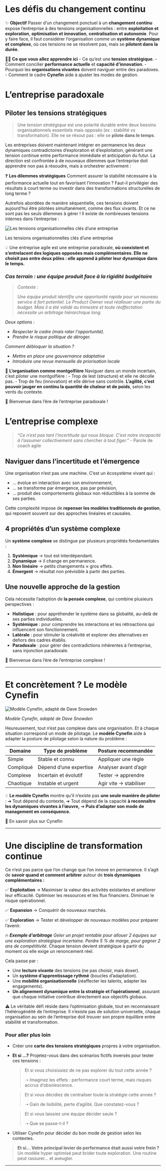 # Les défis du changement continu



✨ **Objectif** Passer d’un changement ponctuel à un **changement continu** expose l’entreprise à des tensions organisationnelles : entre **exploitation et exploration**, **optimisation et innovation**, **centralisation et autonomie**. Pour y faire face, il faut considérer l’organisation comme un **système dynamique et complexe**, où ces tensions ne se résolvent pas, mais se **pilotent dans la durée**.

🧑‍🎓 **Ce que vous allez apprendre ici** - Ce qu’est une **tension stratégique**. - Comment concilier **performance actuelle** et **capacité d’innovation**. - Pourquoi les **organisations vivantes** doivent naviguer entre des paradoxes. - Comment le cadre **Cynefin** aide à ajuster les modes de gestion.

# L’entreprise paradoxale

## **Piloter les tensions stratégiques**

> Une *tension stratégique* est une polarité durable entre deux besoins organisationnels essentiels mais opposés (ex : stabilité vs transformation). Elle ne se résout pas : elle se **pilote dans le temps**.
> 

Les entreprises doivent maintenant intégrer en permanence les deux dynamiques contradictoires d’exploration et d’exploitation, générant une tension continue entre performance immédiate et anticipation du futur. La direction est confrontée à de nouveaux dilemmes que l’entreprise doit apprendre non pas à résoudre, mais à orchestrer activement :

❓ **Les dilemmes stratégiques** Comment assurer la stabilité nécessaire à la performance actuelle tout en favorisant l’innovation ? Faut-il privilégier des résultats à court terme ou investir dans des transformations structurelles de long terme ?

Autrefois abordées de manière séquentielle, ces tensions doivent aujourd’hui être pilotées simultanément, comme des flux vivants. Et ce ne sont pas les seuls dilemmes à gérer ! Il existe de nombreuses tensions internes dans l’entreprise :

![Les tensions organisationnelles clés d’une entreprise](Les%20de%CC%81fis%20du%20changement%20continu%2019290eaf28ff80108bb2c4a59687abbb/image.png)

Les tensions organisationnelles clés d’une entreprise

💡 Une entreprise agile est une entreprise paradoxale, **où coexistent et s’entrelacent des logiques opposées mais complémentaires. Elle ne choisit pas entre deux pôles : elle apprend à piloter leur dynamique dans le temps.**

### ***Cas terrain : une équipe produit face à la rigidité budgétaire***

> *Contexte :*
> 
> 
> *Une équipe produit identifie une opportunité rapide pour un nouveau service à fort potentiel. Le Product Owner veut réallouer une partie du budget. Mais il a été validé au trimestre et toute réaffectation nécessite un arbitrage hiérarchique long.*
> 

*Deux options :*

- *Respecter le cadre (mais rater l'opportunité).*
- *Prendre le risque politique de déroger.*

*Comment débloquer la situation ?*

- *Mettre en place une gouvernance adaptative*
- *Introduire une revue mensuelle de priorisation locale*

🎈 **L’organisation comme montgolfière** Naviguer dans un monde incertain, c’est piloter une montgolfière : - Trop de lest (structure) et elle ne décolle pas. - Trop de feu (innovation) et elle dérive sans contrôle. **L’agilité, c’est pouvoir jauger en continu la quantité de chaleur et de poids**, selon les vents du contexte.

👋 Bienvenue dans l’ère de l’entreprise paradoxale !

# L’entreprise complexe

> *“Ce n’est pas tant l’incertitude qui nous bloque. C’est notre incapacité à l’assumer collectivement sans chercher à tout figer.”* - Parole de coach agile
> 

## Naviguer dans l’incertitude et l’émergence

Une organisation n’est pas une machine. C’est un écosystème vivant qui :

- … évolue en interaction avec son environnement,
- … se transforme par émergence, pas par prévision,
- … produit des comportements globaux non réductibles à la somme de ses parties.

Cette complexité impose de **repenser les modèles traditionnels de gestion**, qui reposent souvent sur des approches linéaires et causales.

## **4 propriétés d’un système complexe**

Un **système complexe** se distingue par plusieurs propriétés fondamentales :

1. **Systémique** → tout est interdépendant.
2. **Dynamique** → il change en permanence.
3. **Non linéaire** → petits changements ≈ gros effets.
4. **Émergent** → résultat non prévisible à partir des parties.

## Une nouvelle approche de la gestion

Cela nécessite l’adoption de **la pensée complexe**, qui combine plusieurs perspectives :

- **Holistique** : pour appréhender le système dans sa globalité, au-delà de ses parties individuelles.
- **Systémique** : pour comprendre les interactions et les rétroactions qui influencent son fonctionnement.
- **Latérale** : pour stimuler la créativité et explorer des alternatives en dehors des cadres établis.
- **Paradoxale** : pour gérer des contradictions inhérentes à l’entreprise, sans injonction paradoxale.

👋 Bienvenue dans l’ère de l’entreprise complexe !

---

# **Et concrètement ? Le modèle Cynefin**

![*Modèle Cynefin, adapté de Dave Snowden*](Les%20de%CC%81fis%20du%20changement%20continu%2019290eaf28ff80108bb2c4a59687abbb/image%201.png)

*Modèle Cynefin, adapté de Dave Snowden*

Heureusement, tout n’est pas complexe dans une organisation. Et à chaque situation correspond un mode de pilotage. Le **modèle Cynefin** aide à adapter la posture de pilotage selon la nature du problème :

| Domaine | Type de problème | Posture recommandée |
| --- | --- | --- |
| Simple | Stable et connu | Appliquer une règle |
| Compliqué | Dépend d’une expertise | Analyser avant d’agir |
| Complexe | Incertain et évolutif | Tester → apprendre |
| Chaotique | Instable et urgent | Agir vite → stabiliser |

💡 **Le modèle Cynefin** montre qu’il n’existe pas **une seule manière de piloter** : ➔ Tout dépend du contexte, ➔ Tout dépend de la capacité **à reconnaître les dynamiques vivantes à l’œuvre,** ➔ **Puis d’adapter son mode de management en conséquence.**

🔎 En savoir plus sur Cynefin

---

# **Une discipline de transformation continue**

Ce n’est pas parce que l’on change que l’on innove en permanence. Il s’agit de **savoir quand et comment arbitrer** autour de **trois dynamiques complémentaires :**

✅ **Exploitation** → Maximiser la valeur des activités existantes et améliorer leur efficacité. Optimiser les ressources et les flux financiers. Diminuer le risque opérationnel.

✅ **Expansion** → Conquérir de nouveaux marchés.

✅ **Exploration** → Tester et développer de nouveaux modèles pour préparer l’avenir.

🔥 ***Exemple d’arbitrage*** *Geler un projet rentable pour allouer 2 équipes sur une exploration stratégique incertaine. Perdre 5 % de marge, pour gagner 2 ans de compétitivité.* Chaque tension devient stratégique à partir du moment où elle exige un renoncement réel.

Cela passe par :

- Une **lecture vivante** des tensions (ne pas choisir, mais doser).
- Un **système d’apprentissage rythmé** (boucles d’adaptation).
- Une **mobilité organisationnelle** (réaffecter les talents, adapter les engagements).
- **Un alignement dynamique entre la stratégie et l’opérationnel**, assurant que chaque initiative contribue directement aux objectifs globaux.

⚠️ Le véritable défi réside dans l’optimisation globale, tout en reconnaissant l’hétérogénéité de l’entreprise. Il n’existe pas de solution universelle, chaque organisation au sein de l’entreprise doit trouver son propre équilibre entre stabilité et transformation.

### **Pour aller plus loin**

- Créer une **carte des tensions stratégiques** propres à votre organisation.
- **Et si …?** Projetez-vous dans des scénarios fictifs inversés pour tester ces tensions :
    
    > Et si vous choisissiez de ne pas explorer du tout cette année ?
    > 
    > 
    > ➝ Imaginez les effets : performance court terme, mais risques accrus d’obsolescence.
    > 
    
    > Et si vous décidiez de centraliser toute la stratégie cette année ?
    > 
    > 
    > ➝ Gain de lisibilité, perte d’agilité. Que constatez-vous ?
    > 
    
    > Et si vous laissiez une équipe décider seule ?
    > 
    > 
    > ➝ Que se passe-t-il ?
    > 
- Utiliser Cynefin pour décider du bon mode de gestion selon les contextes.

> **Et si… Votre principal levier de performance était aussi votre frein ?** Un modèle hyper optimisé peut brider toute exploration. Une routine peut rassurer… et aveugler.
> 

---

#